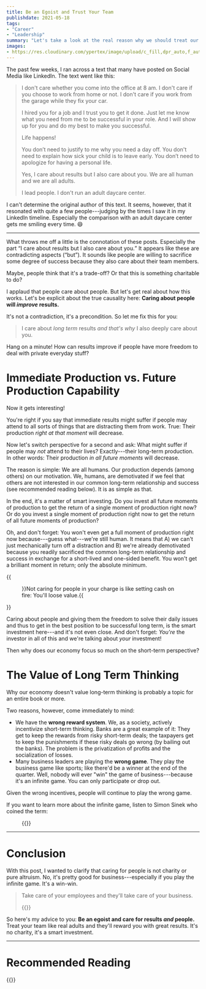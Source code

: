 ```yaml
---
title: Be an Egoist and Trust Your Team
publishdate: 2021-05-18
tags:
- "Career"
- "Leadership"
summary: "Let's take a look at the real reason why we should treat our teams as the adults they are. Spoiler: It's quite an egoistic reason."
images:
- https://res.cloudinary.com/ypertex/image/upload/c_fill,dpr_auto,f_auto,g_auto,h_630,q_auto,w_1200/b35e0821-086b-4aed-ab27-8c6dc2e6df4e
---
```


The past few weeks, I ran across a text that many have posted on Social Media like LinkedIn. The text went like this:

> I don't care whether you come into the office at 8 am. I don't care if you choose to work from home or not. I don't care if you work from the garage while they fix your car.
> 
> I hired you for a job and I trust you to get it done. Just let me know what you need from me to be successful in your role. And I will show up for you and do my best to make you successful.
> 
> Life happens!
> 
> You don’t need to justify to me why you need a day off. You don't need to explain how sick your child is to leave early. You don’t need to apologize for having a personal life.
> 
> Yes, I care about results but I also care about you. We are all human and we are all adults.
> 
> I lead people. I don't run an adult daycare center.

I can't determine the original author of this text. It seems, however, that it resonated with quite a few people---judging by the times I saw it in my LinkedIn timeline. Especially the comparison with an adult daycare center gets me smiling every time. 😄

---

What throws me off a little is the connotation of these posts. Especially the part <q>I care about results but I also care about you.</q> It appears like these are contradicting aspects (<q>but</q>). It sounds like people are willing to sacrifice some degree of success because they also care about their team members.

Maybe, people think that it's a trade-off? Or that this is something charitable to do?

I applaud that people care about people. But let's get real about how this works. Let's be explicit about the true causality here: **Caring about people will *improve* results.**

It's not a contradiction, it's a precondition. So let me fix this for you:

> I care about *long term* results *and that's why* I also deeply care about you.

Hang on a minute! How can results improve if people have more freedom to deal with private everyday stuff?

# Immediate Production vs. Future Production Capability

Now it gets interesting!

You're right if you say that immediate results might suffer if people may attend to all sorts of things that are distracting them from work. True: Their production *right at that moment* will decrease.

Now let's switch perspective for a second and ask: What might suffer if people may *not* attend to their lives? Exactly---their long-term production. In other words: Their production *in all future moments* will decrease.

The reason is simple: We are all humans. Our production depends (among others) on our motivation. We, humans, are demotivated if we feel that others are not interested in our common long-term relationship and success (see recommended reading below). It is as simple as that.

In the end, it's a matter of smart investing. Do you invest all future moments of production to get the return of a single moment of production right now? Or do you invest a single moment of production right now to get the return of all future moments of production?

Oh, and don't forget: You won't even get a full moment of production right now because---guess what---we're still human. It means that A) we can't just mechanically turn off a distraction and B) we're already demotivated because you readily sacrificed the common long-term relationship and success in exchange for a short-lived and one-sided benefit. You won't get a brilliant moment in return; only the absolute minimum.

{{<figure src="b35e0821-086b-4aed-ab27-8c6dc2e6df4e" cite="[Jp Valery](https://unsplash.com/photos/9BatP4ovW2I)">}}Not caring for people in your charge is like setting cash on fire: You'll loose value.{{</figure>}}

Caring about people and giving them the freedom to solve their daily issues and thus to get in the best position to be successful long term, is the smart investment here---and it's not even close. And don't forget: *You're* the investor in all of this and we're talking about *your* investment!

Then why does our economy focus so much on the short-term perspective?

# The Value of Long Term Thinking

Why our economy doesn't value long-term thinking is probably a topic for an entire book or more.

Two reasons, however, come immediately to mind:

* We have the **wrong reward system**. We, as a society, actively incentivize short-term thinking. Banks are a great example of it: They get to keep the rewards from risky short-term deals; the taxpayers get to keep the punishments if these risky deals go wrong (by bailing out the banks). The problem is the privatization of profits and the socialization of losses.
* Many business leaders are playing the **wrong game**. They play the business game like sports; like there'd be a winner at the end of the quarter. Well, nobody will ever "win" the game of business---because it's an infinite game. You can only participate or drop out.

Given the wrong incentives, people will continue to play the wrong game.

If you want to learn more about the infinite game, listen to Simon Sinek who coined the term:

<figure>
{{<youtube ZCB-0LWAmxw>}}
</figure>

---

# Conclusion

With this post, I wanted to clarify that caring for people is not charity or pure altruism. No, it's pretty good for business---especially if you play the infinite game. It's a win-win.

> Take care of your employees and they'll take care of your business.
>
> {{<attribution cite="Richard Branson" />}}

So here's my advice to you: **Be an egoist and care for results *and* people.** Treat your team like real adults and they'll reward you with great results. It's no charity, it's a smart investment.

---

# Recommended Reading

{{<preview-internal src="articles/s2s-stairs-to-success">}}
